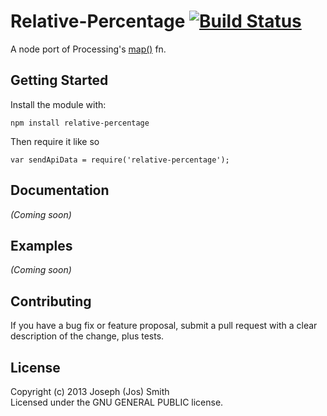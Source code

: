 # Relative-Percentage [![Build Status](https://secure.travis-ci.org/technicolorenvy/Relative-Percentage.png?branch=master)](http://travis-ci.org/technicolorenvy/Relative-Percentage)

A node port of Processing's [map()](http://processing.org/reference/map_.html) fn.


## Getting Started
Install the module with:

    npm install relative-percentage

Then require it like so

    var sendApiData = require('relative-percentage');


## Documentation
_(Coming soon)_


## Examples
_(Coming soon)_


## Contributing
If you have a bug fix or feature proposal, submit a pull request with a clear description of the change, plus tests.


## License
Copyright (c) 2013 Joseph (Jos) Smith  
Licensed under the GNU GENERAL PUBLIC license.
